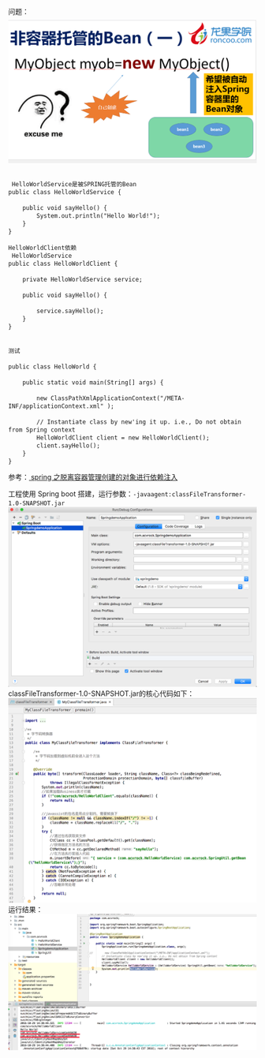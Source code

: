问题：
![](6ECB49A79D15F77866CB692C7CD83005.png)

```

 HelloWorldService是被SPRING托管的Bean
public class HelloWorldService {
	
	public void sayHello() {
		System.out.println("Hello World!");
	}
}

HelloWorldClient依赖  
 HelloWorldService
public class HelloWorldClient {
 
	private HelloWorldService service;
	
	public void sayHello() {
	 
		service.sayHello();
	}
}


测试

public class HelloWorld {
	
	public static void main(String[] args) {
	 
		new ClassPathXmlApplicationContext("/META-INF/applicationContext.xml" );
		
		// Instantiate class by new'ing it up. i.e., Do not obtain from Spring context
		HelloWorldClient client = new HelloWorldClient();
		client.sayHello();
	}
}
```

参考：[ spring 之脱离容器管理创建的对象进行依赖注入](http://blog.csdn.net/doctor_who2004/article/details/46525361)

工程使用 Spring boot 搭建，运行参数：```-javaagent:classFileTransformer-1.0-SNAPSHOT.jar```
![](QQ20161029-0@2x.png)
classFileTransformer-1.0-SNAPSHOT.jar的核心代码如下：
![](QQ20161029-1@2x.png)
运行结果：
![](88822B21-CF85-4E4E-8AF1-1C0EC38C0B47.png)